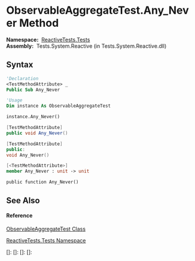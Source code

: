 # ObservableAggregateTest.Any\_Never Method

**Namespace:**  [ReactiveTests.Tests](ReactiveTests.Tests\ReactiveTests.Tests.md)  
**Assembly:**  Tests.System.Reactive (in Tests.System.Reactive.dll)

## Syntax

```vb
'Declaration
<TestMethodAttribute> _
Public Sub Any_Never
```

```vb
'Usage
Dim instance As ObservableAggregateTest

instance.Any_Never()
```

```csharp
[TestMethodAttribute]
public void Any_Never()
```

```c++
[TestMethodAttribute]
public:
void Any_Never()
```

```fsharp
[<TestMethodAttribute>]
member Any_Never : unit -> unit 
```

```jscript
public function Any_Never()
```

## See Also

#### Reference

[ObservableAggregateTest Class](ObservableAggregateTest\ObservableAggregateTest.md)

[ReactiveTests.Tests Namespace](ReactiveTests.Tests\ReactiveTests.Tests.md)

[]: 
[]: 
[]: 
[]: 